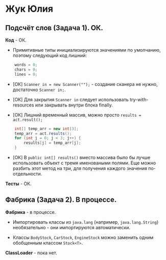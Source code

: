 # Жук Юлия

## Подсчёт слов (Задача 1). ОК.

**Код** - ОК.

- Примитивные типы инициализируются значениями по умолчанию, поэтому следующий код лишний:
```Java
    words = 0;
	chars = 0;
	lines = 0;
```

- [ОК] `Scanner in = new Scanner("");` - создание сканера не нужно, достаточно `Scanner in;`.

- [ОК] Для закрытия `Scanner in` следует использовать try-with-resources или закрывать внутри блока finally.


- [ОК] Лишний временный массив, можно просто `results = act.result();`
```Java
	int[] temp_arr = new int[3];
	temp_arr = act.results();
	for (int j = 0; j < 3; j++) {
		results[j] = temp_arr[j];
	}   
```

- [ОК] В `public int[] results()` вместо массива было бы лучше использовать объект с тремя именоваными полями.
Еще можно разбить этот метод на три, для получения каждого значения по-отдельности.

**Тесты** - ОК.

## Фабрика (Задача 2). В процессе.

**Фабрика** - в процессе.

- Импортировать классы из `java.lang` (например, `java.lang.String`) необязательно - они импортируются автоматически.

- Классы `BodyStock`, `CarStock`, `EngineStock` можно заменить одним обобщенным классом `Stock<T>`.

**ClassLoader** - пока нет.
